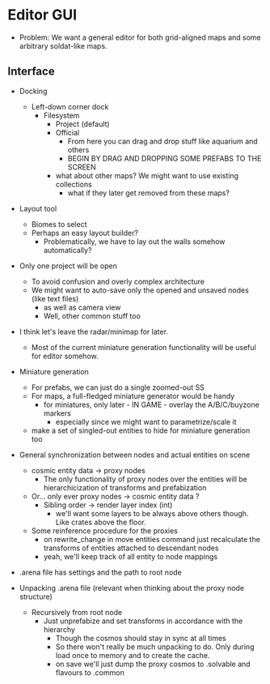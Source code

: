 # Editor GUI

- Problem: We want a general editor for both grid-aligned maps and some arbitrary soldat-like maps.

## Interface

- Docking
	- Left-down corner dock
		- Filesystem
			- Project (default)
			- Official
				- From here you can drag and drop stuff like aquarium and others
				- BEGIN BY DRAG AND DROPPING SOME PREFABS TO THE SCREEN
			- what about other maps? We might want to use existing collections
				- what if they later get removed from these maps?


- Layout tool
	- Biomes to select
	- Perhaps an easy layout builder?
		- Problematically, we have to lay out the walls somehow automatically?


- Only one project will be open
	- To avoid confusion and overly complex architecture
	- We might want to auto-save only the opened and unsaved nodes (like text files)
		- as well as camera view
		- Well, other common stuff too










- I think let's leave the radar/minimap for later.
	- Most of the current miniature generation functionality will be useful for editor somehow.

- Miniature generation
	- For prefabs, we can just do a single zoomed-out SS
	- For maps, a full-fledged miniature generator would be handy
		- for miniatures, only later - IN GAME - overlay the A/B/C/buyzone markers 
			- especially since we might want to parametrize/scale it
	- make a set of singled-out entities to hide for miniature generation too

- General synchronization between nodes and actual entities on scene
	- cosmic entity data -> proxy nodes
		- The only functionality of proxy nodes over the entities will be hierarchicization of transforms and prefabization
	- Or... only ever proxy nodes -> cosmic entity data ?
		- Sibling order -> render layer index (int)
			- we'll want some layers to be always above others though. Like crates above the floor.
	- Some reinference procedure for the proxies
		- on rewrite_change in move entities command just recalculate the transforms of entities attached to descendant nodes
		- yeah, we'll keep track of all entity to node mappings

- .arena file has settings and the path to root node

- Unpacking .arena file (relevant when thinking about the proxy node structure)
	- Recursively from root node
		- Just unprefabize and set transforms in accordance with the hierarchy
			- Though the cosmos should stay in sync at all times
			- So there won't really be much unpacking to do. Only during load once to memory and to create the cache.
			- on save we'll just dump the proxy cosmos to .solvable and flavours to .common

	



